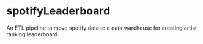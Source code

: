 # spotifyLeaderboard
An ETL pipeline to move spotify data to a data warehouse for creating artist ranking leaderboard

